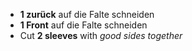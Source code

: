 - **1 zurück** auf die Falte schneiden
- **1 Front** auf die Falte schneiden
- Cut **2 sleeves** with _good sides together_
